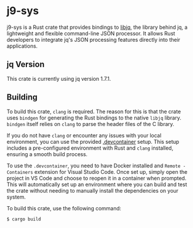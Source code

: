 # j9-sys

j9-sys is a Rust crate that provides bindings to
[libjq](https://github.com/jqlang/jq),
the library behind jq, a lightweight and flexible command-line JSON processor.
It allows Rust developers to integrate jq's JSON processing features directly
into their applications.

## jq Version

This crate is currently using jq version 1.7.1.

## Building

To build this crate, `clang` is required.
The reason for this is that the crate uses `bindgen`
for generating the Rust bindings to the native `libjq` library.
`bindgen` itself relies on `clang` to parse the header files of the C library.

If you do not have `clang` or encounter any issues with your local environment,
you can use the provided [.devcontainer](../.devcontainer) setup.
This setup includes a pre-configured environment
with Rust and `clang` installed, ensuring a smooth build process.

To use the `.devcontainer`, you need to have Docker installed
and `Remote - Containers` extension for Visual Studio Code.
Once set up, simply open the project in VS Code and choose to reopen it in a container
when prompted. This will automatically set up an environment
where you can build and test the crate without needing
to manually install the dependencies on your system.

To build this crate, use the following command:

```bash
$ cargo build
```
